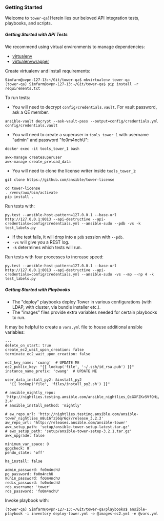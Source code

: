 ### Getting Started

Welcome to `tower-qa`! Herein lies our beloved API integration tests, playbooks, and scripts.

##### Getting Started with API Tests 
We recommend using virtual environments to manage dependencies:
* [virtualenv](https://virtualenv.pypa.io/en/stable/installation/)
* [virtualenvwrapper](https://virtualenvwrapper.readthedocs.io/en/latest/install.html)

Create virtualenv and install requirements:
```
Simfarm@ovpn-127-13:~/Git/tower-qa$ mkvirtualenv tower-qa
(tower-qa) Simfarm@ovpn-127-13:~/Git/tower-qa$ pip install -r requirements.txt
```

To run tests:
* You will need to decrypt `config/credentials.vault`. For vault password, ask a QE member.
```
ansible-vault decrypt --ask-vault-pass --output=config/credentials.yml config/credentials.vault
```
* You will need to create a superuser in `tools_tower_1` with username "admin" and password "fo0m4nchU":
```
docker exec -it tools_tower_1 bash

awx-manage createsuperuser
awx-manage create_preload_data
```
* You will need to clone the license writer inside `tools_tower_1`:
```
git clone https://github.com/ansible/tower-license

cd tower-license
. /venv/awx/bin/activate
pip install .
```

Run tests with:
```
py.test --ansible-host-pattern=127.0.0.1 --base-url http://127.0.0.1:8013 --api-destructive --api-credentials=config/credentials.yml --ansible-sudo --pdb -vs -k test_labels.py 
```
* If the test fails, it will drop into a `pdb` session with `--pdb`.
* `-vs` will give you a REST log.
* `-k` determines which tests will run.

Run tests with four processes to increase speed:
```
py.test --ansible-host-pattern=127.0.0.1 --base-url http://127.0.0.1:8013 --api-destructive --api-credentials=config/credentials.yml --ansible-sudo -vs --mp --np 4 -k test_labels.py
``` 


##### Getting Started with Playbooks
* The "deploy" playbooks deploy Tower in various configurations (with LDAP, with cluster, via bundle installer etc.).
* The "images" files provide extra variables needed for certain playbooks to run.

It may be helpful to create a `vars.yml` file to house additional ansible variables:
```
---
delete_on_start: true
create_ec2_wait_upon_creation: false
terminate_ec2_wait_upon_creation: false

ec2_key_name: 'cwang'  # UPDATE ME
ec2_public_key: "{{ lookup('file', '~/.ssh/id_rsa.pub') }}"
instance_name_prefix: 'cwang'  # UPDATE ME

user_data_install_py2: &install_py2
  "{{ lookup('file', 'files/install_py2.sh') }}"

# ansible_nightly_repo: 'http://nightlies.testing.ansible.com/ansible_nightlies_QcGXFZKv5VfQHi/stable-2.4'
# ansible_install_method: 'nightly'

# aw_repo_url: 'http://nightlies.testing.ansible.com/ansible-tower_nightlies_m8u16fz56qr6q7/release_3.2.3'
aw_repo_url: 'http://releases.ansible.com/ansible-tower'
awx_setup_path: 'setup/ansible-tower-setup-latest.tar.gz'
# awx_setup_path: 'setup/ansible-tower-setup-3.2.1.tar.gz'
awx_upgrade: false

minimum_var_space: 0
gpgcheck: 0
pendo_state: 'off'

ha_install: false

admin_password: fo0m4nchU
pg_password: fo0m4nchU
munin_password: fo0m4nchU
redis_password: fo0m4nchU
rds_username: 'tower'
rds_password: 'fo0m4nchU'
```

Invoke playbook with:
```
(tower-qa) Simfarm@ovpn-127-13:~/Git/tower-qa/playbooks$ ansible-playbook -i inventory deploy-tower.yml -e @images-ec2.yml -e @vars.yml
```
